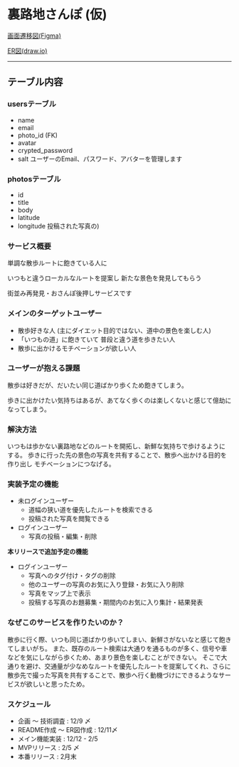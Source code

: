 # 裏路地さんぽ (仮) 

[画面遷移図(Figma)](https://www.figma.com/file/dhCur9Hn4aIpUGk4gqZ5SN/walk_on_alleyways?node-id=9%3A94&t=TLxhdEibM1csEdR8-0)


[ER図(draw.io)](https://drive.google.com/file/d/1wbtECp5c80CDS-ovowYDOxhSMb64dnA2/view?usp=sharing)

---

## テーブル内容

### usersテーブル
- name
- email
- photo_id (FK)
- avatar
- crypted_password
- salt
ユーザーのEmail、パスワード、アバターを管理します

### photosテーブル
- id 
- title 
- body 
- latitude 
- longitude 
投稿された写真の)


### サービス概要
単調な散歩ルートに飽きている人に

いつもと違うローカルなルートを提案し 新たな景色を発見してもらう

街並み再発見・おさんぽ後押しサービスです


### メインのターゲットユーザー
- 散歩好きな人 (主にダイエット目的ではない、道中の景色を楽しむ人)
- 「いつもの道」に飽きていて 普段と違う道を歩きたい人
- 散歩に出かけるモチベーションが欲しい人


### ユーザーが抱える課題
散歩は好きだが、だいたい同じ道ばかり歩くため飽きてしまう。

歩きに出かけたい気持ちはあるが、あてなく歩くのは楽しくないと感じて億劫になってしまう。


### 解決方法
いつもは歩かない裏路地などのルートを開拓し、新鮮な気持ちで歩けるようにする。
歩きに行った先の景色の写真を共有することで、散歩へ出かける目的を作り出し モチベーションにつなげる。


### 実装予定の機能
- 未ログインユーザー
    - 道幅の狭い道を優先したルートを検索できる
    - 投稿された写真を閲覧できる
- ログインユーザー
    - 写真の投稿・編集・削除


**本リリースで追加予定の機能**
- ログインユーザー
    - 写真へのタグ付け・タグの削除
    - 他のユーザーの写真のお気に入り登録・お気に入り削除
    - 写真をマップ上で表示
    - 投稿する写真のお題募集・期間内のお気に入り集計・結果発表

### なぜこのサービスを作りたいのか？
散歩に行く際、いつも同じ道ばかり歩いてしまい、新鮮さがないなと感じて飽きてしまいがち。
また、既存のルート検索は大通りを通るものが多く、信号や車などを気にしながら歩くため、あまり景色を楽しむことができない。
そこで大通りを避け、交通量が少なめなルートを優先したルートを提案してくれ、さらに散歩先で撮った写真を共有することで、散歩へ行く動機づけにできるようなサービスが欲しいと思ったため。

### スケジュール

- 企画 〜 技術調査 : 12/9 〆
- README作成 〜 ER図作成 : 12/11〆
- メイン機能実装 : 12/12 - 2/5
- MVPリリース : 2/5 〆
- 本番リリース : 2月末
